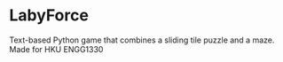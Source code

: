 # LabyForce
Text-based Python game that combines a sliding tile puzzle and a maze. Made for HKU ENGG1330
